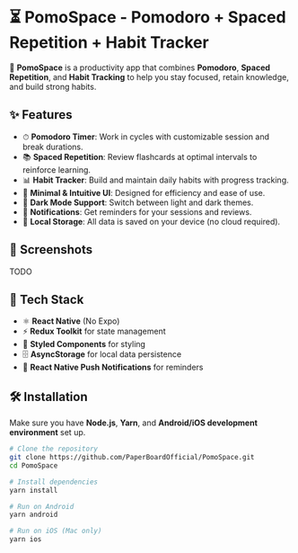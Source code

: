 # ⏳ PomoSpace - Pomodoro + Spaced Repetition + Habit Tracker

🚀 **PomoSpace** is a productivity app that combines **Pomodoro**, **Spaced Repetition**, and **Habit Tracking** to help you stay focused, retain knowledge, and build strong habits.

## ✨ Features
- ⏱ **Pomodoro Timer**: Work in cycles with customizable session and break durations.
- 📚 **Spaced Repetition**: Review flashcards at optimal intervals to reinforce learning.
- 📊 **Habit Tracker**: Build and maintain daily habits with progress tracking.
- 🎨 **Minimal & Intuitive UI**: Designed for efficiency and ease of use.
- 🌙 **Dark Mode Support**: Switch between light and dark themes.
- 🔔 **Notifications**: Get reminders for your sessions and reviews.
- 📂 **Local Storage**: All data is saved on your device (no cloud required).
  
## 📲 Screenshots
TODO

## 🚀 Tech Stack
- ⚛ **React Native** (No Expo)
- ⚡ **Redux Toolkit** for state management
- 💅 **Styled Components** for styling
- 🗄 **AsyncStorage** for local data persistence
- 🔔 **React Native Push Notifications** for reminders

## 🛠 Installation
Make sure you have **Node.js**, **Yarn**, and **Android/iOS development environment** set up.

```sh
# Clone the repository
git clone https://github.com/PaperBoardOfficial/PomoSpace.git
cd PomoSpace

# Install dependencies
yarn install

# Run on Android
yarn android

# Run on iOS (Mac only)
yarn ios
